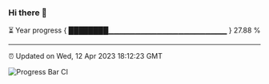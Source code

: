 ### Hi there 👋

⏳ Year progress { ████████▁▁▁▁▁▁▁▁▁▁▁▁▁▁▁▁▁▁▁▁▁▁ } 27.88 %

---

⏰ Updated on Wed, 12 Apr 2023 18:12:23 GMT

![Progress Bar CI](https://github.com/liununu/liununu/workflows/Progress%20Bar%20CI/badge.svg)
